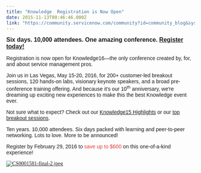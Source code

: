 ```yaml
---
title: "Knowledge  Registration is Now Open"
date: 2015-11-13T00:46:46.000Z
link: "https://community.servicenow.com/community?id=community_blog&sys_id=74edeae9dbd0dbc01dcaf3231f9619af"
---
```

<p><span style="font-family: arial, helvetica, sans-serif;"><strong> <span style="font-size: 12pt;">Six days. 10,000 attendees. One amazing conference. <span style="color: #3366ff;"><a title="owledge.servicenow.com/register-pricing.html" href="http://knowledge.servicenow.com/register-pricing.html">Register today!</a></span></span></strong></span></p><p></p><p><span style="font-family: arial, helvetica, sans-serif;">Registration is now open for Knowledge16—the only conference created by, for, and about service management pros. </span></p><p></p><p><span style="font-family: arial, helvetica, sans-serif;">Join us in Las Vegas, May 15-20, 2016, for 200+ customer-led breakout sessions, 120 hands-on labs, visionary keynote speakers, and a broad pre-conference training offering. And because it's our 10<sup>th</sup> anniversary, we're dreaming up exciting new experiences to make this the best Knowledge event ever. </span></p><p></p><p><span style="font-family: arial, helvetica, sans-serif;">Not sure what to expect? Check out our <a title="" _jive_internal="true" href="/community/knowledge-user-conference/knowledge15/highlights">Knowledge15 Highlights</a> or our <a title="" _jive_internal="true" href="/community/knowledge-user-conference/ondemand-content">top breakout sessions</a>.</span></p><p></p><p><span style="font-family: arial, helvetica, sans-serif;">Ten years. 10,000 attendees. Six days packed with learning and peer-to-peer networking. Lots to love. More to be announced! </span></p><p></p><p><span style="font-family: arial, helvetica, sans-serif;">Register by February 29, 2016 to <span style="color: #e23d39;">save up to $600</span> on this one-of-a-kind experience!</span></p><p></p><p><span style="font-family: Calibri;"><a href="http://knowledge.servicenow.com/register-pricing.html"><img  __jive_id="42236" alt="CS0001581-final-2.jpeg" class="image-1 jive-image" src="0ad77482dbd097041dcaf3231f96194f.iix" style="height: auto;"/></a></span></p>